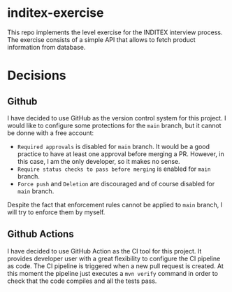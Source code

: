 # inditex-exercise
This repo implements the level exercise for the INDITEX interview process. The exercise consists of a 
simple API that allows to fetch product information from database.

# Decisions
## Github
I have decided to use GitHub as the version control system for this project. I would like to configure
some protections for the `main` branch, but it cannot be donne with a free account:
- `Required approvals` is disabled for `main` branch. It would be a good practice to have at least
  one approval before merging a PR. However, in this case, I am the only developer, so it makes no sense.
- `Require status checks to pass before merging` is enabled for `main` branch.
- `Force push` and `Deletion` are discouraged and of course disabled for `main` branch.

Despite the fact that enforcement rules cannot be applied to `main` branch, I will try to enforce them
by myself.

## Github Actions
I have decided to use GitHub Action as the CI tool for this project. It provides developer user
with a great flexibility to configure the CI pipeline as code. The CI pipeline is triggered when
a new pull request is created. At this moment the pipeline just executes a `mvn verify` command
in order to check that the code compiles and all the tests pass.